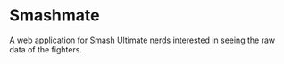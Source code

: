# Smashmate

A web application for Smash Ultimate nerds interested in seeing the raw data of the fighters.
